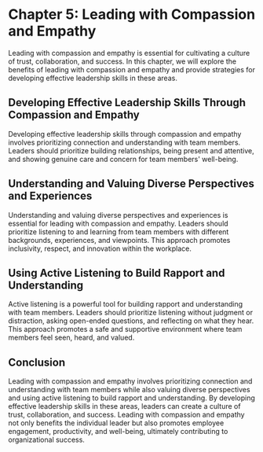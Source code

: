 Chapter 5: Leading with Compassion and Empathy
==============================================

Leading with compassion and empathy is essential for cultivating a culture of trust, collaboration, and success. In this chapter, we will explore the benefits of leading with compassion and empathy and provide strategies for developing effective leadership skills in these areas.

Developing Effective Leadership Skills Through Compassion and Empathy
---------------------------------------------------------------------

Developing effective leadership skills through compassion and empathy involves prioritizing connection and understanding with team members. Leaders should prioritize building relationships, being present and attentive, and showing genuine care and concern for team members' well-being.

Understanding and Valuing Diverse Perspectives and Experiences
--------------------------------------------------------------

Understanding and valuing diverse perspectives and experiences is essential for leading with compassion and empathy. Leaders should prioritize listening to and learning from team members with different backgrounds, experiences, and viewpoints. This approach promotes inclusivity, respect, and innovation within the workplace.

Using Active Listening to Build Rapport and Understanding
---------------------------------------------------------

Active listening is a powerful tool for building rapport and understanding with team members. Leaders should prioritize listening without judgment or distraction, asking open-ended questions, and reflecting on what they hear. This approach promotes a safe and supportive environment where team members feel seen, heard, and valued.

Conclusion
----------

Leading with compassion and empathy involves prioritizing connection and understanding with team members while also valuing diverse perspectives and using active listening to build rapport and understanding. By developing effective leadership skills in these areas, leaders can create a culture of trust, collaboration, and success. Leading with compassion and empathy not only benefits the individual leader but also promotes employee engagement, productivity, and well-being, ultimately contributing to organizational success.
